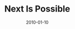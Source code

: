 ---
layout: message
category: message
series: "Next"
title: "Next Is Possible"
date: 2010-01-10
message_id: 596
---